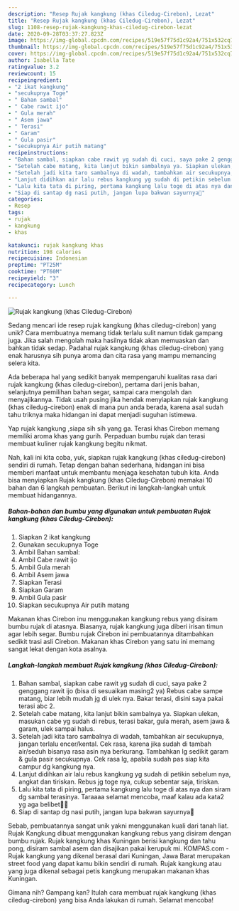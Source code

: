 ```yaml
---
description: "Resep Rujak kangkung (khas Ciledug-Cirebon), Lezat"
title: "Resep Rujak kangkung (khas Ciledug-Cirebon), Lezat"
slug: 1108-resep-rujak-kangkung-khas-ciledug-cirebon-lezat
date: 2020-09-28T03:37:27.823Z
image: https://img-global.cpcdn.com/recipes/519e57f75d1c92a4/751x532cq70/rujak-kangkung-khas-ciledug-cirebon-foto-resep-utama.jpg
thumbnail: https://img-global.cpcdn.com/recipes/519e57f75d1c92a4/751x532cq70/rujak-kangkung-khas-ciledug-cirebon-foto-resep-utama.jpg
cover: https://img-global.cpcdn.com/recipes/519e57f75d1c92a4/751x532cq70/rujak-kangkung-khas-ciledug-cirebon-foto-resep-utama.jpg
author: Isabella Tate
ratingvalue: 3.2
reviewcount: 15
recipeingredient:
- "2 ikat kangkung"
- "secukupnya Toge"
- " Bahan sambal"
- " Cabe rawit ijo"
- " Gula merah"
- " Asem jawa"
- " Terasi"
- " Garam"
- " Gula pasir"
- "secukupnya Air putih matang"
recipeinstructions:
- "Bahan sambal, siapkan cabe rawit yg sudah di cuci, saya pake 2 genggang rawit ijo (bisa di sesuaikan masing2 ya) Rebus cabe sampe matang, biar lebih mudah jg di ulek nya. Bakar terasi, disini saya pakai terasi abc 2."
- "Setelah cabe matang, kita lanjut bikin sambalnya ya. Siapkan ulekan, masukan cabe yg sudah di rebus, terasi bakar, gula merah, asem jawa &amp; garam, ulek sampai halus."
- "Setelah jadi kita taro sambalnya di wadah, tambahkan air secukupnya, jangan terlalu encer/kental. Cek rasa, karena jika sudah di tambah air/seduh bisanya rasa asin nya berkurang. Tambahkan lg sedikit garam &amp; gula pasir secukupnya. Cek rasa lg, apabila sudah pas siap kita campur dg kangkung nya."
- "Lanjut didihkan air lalu rebus kangkung yg sudah di petikin sebelum nya, angkat dan tiriskan. Rebus jg toge nya, cukup sebentar saja, tiriskan."
- "Lalu kita tata di piring, pertama kangkung lalu toge di atas nya dan siram dg sambal terasinya. Taraaaa selamat mencoba, maaf kalau ada kata2 yg aga belibet🤭🙏"
- "Siap di santap dg nasi putih, jangan lupa bakwan sayurnya🤗"
categories:
- Resep
tags:
- rujak
- kangkung
- khas

katakunci: rujak kangkung khas 
nutrition: 198 calories
recipecuisine: Indonesian
preptime: "PT25M"
cooktime: "PT60M"
recipeyield: "3"
recipecategory: Lunch

---
```



![Rujak kangkung (khas Ciledug-Cirebon)](https://img-global.cpcdn.com/recipes/519e57f75d1c92a4/751x532cq70/rujak-kangkung-khas-ciledug-cirebon-foto-resep-utama.jpg)

Sedang mencari ide resep rujak kangkung (khas ciledug-cirebon) yang unik? Cara membuatnya memang tidak terlalu sulit namun tidak gampang juga. Jika salah mengolah maka hasilnya tidak akan memuaskan dan bahkan tidak sedap. Padahal rujak kangkung (khas ciledug-cirebon) yang enak harusnya sih punya aroma dan cita rasa yang mampu memancing selera kita.

Ada beberapa hal yang sedikit banyak mempengaruhi kualitas rasa dari rujak kangkung (khas ciledug-cirebon), pertama dari jenis bahan, selanjutnya pemilihan bahan segar, sampai cara mengolah dan menyajikannya. Tidak usah pusing jika hendak menyiapkan rujak kangkung (khas ciledug-cirebon) enak di mana pun anda berada, karena asal sudah tahu triknya maka hidangan ini dapat menjadi suguhan istimewa.

Yap rujak kangkung ,siapa sih sih yang ga. Terasi khas Cirebon memang memiliki aroma khas yang gurih. Perpaduan bumbu rujak dan terasi membuat kuliner rujak kangkung begitu nikmat.


Nah, kali ini kita coba, yuk, siapkan rujak kangkung (khas ciledug-cirebon) sendiri di rumah. Tetap dengan bahan sederhana, hidangan ini bisa memberi manfaat untuk membantu menjaga kesehatan tubuh kita. Anda bisa menyiapkan Rujak kangkung (khas Ciledug-Cirebon) memakai 10 bahan dan 6 langkah pembuatan. Berikut ini langkah-langkah untuk membuat hidangannya.

<!--inarticleads1-->

##### Bahan-bahan dan bumbu yang digunakan untuk pembuatan Rujak kangkung (khas Ciledug-Cirebon):

1. Siapkan 2 ikat kangkung
1. Gunakan secukupnya Toge
1. Ambil  Bahan sambal:
1. Ambil  Cabe rawit ijo
1. Ambil  Gula merah
1. Ambil  Asem jawa
1. Siapkan  Terasi
1. Siapkan  Garam
1. Ambil  Gula pasir
1. Siapkan secukupnya Air putih matang


Makanan khas Cirebon inu menggunakan kangkung rebus yang disiram bumbu rujak di atasnya. Biasanya, rujak kangkung juga diberi irisan timun agar lebih segar. Bumbu rujak Cirebon ini pembuatannya ditambahkan sedikit trasi asli Cirebon. Makanan khas Cirebon yang satu ini memang sangat lekat dengan kota asalnya. 

<!--inarticleads2-->

##### Langkah-langkah membuat Rujak kangkung (khas Ciledug-Cirebon):

1. Bahan sambal, siapkan cabe rawit yg sudah di cuci, saya pake 2 genggang rawit ijo (bisa di sesuaikan masing2 ya) Rebus cabe sampe matang, biar lebih mudah jg di ulek nya. Bakar terasi, disini saya pakai terasi abc 2.
1. Setelah cabe matang, kita lanjut bikin sambalnya ya. Siapkan ulekan, masukan cabe yg sudah di rebus, terasi bakar, gula merah, asem jawa &amp; garam, ulek sampai halus.
1. Setelah jadi kita taro sambalnya di wadah, tambahkan air secukupnya, jangan terlalu encer/kental. Cek rasa, karena jika sudah di tambah air/seduh bisanya rasa asin nya berkurang. Tambahkan lg sedikit garam &amp; gula pasir secukupnya. Cek rasa lg, apabila sudah pas siap kita campur dg kangkung nya.
1. Lanjut didihkan air lalu rebus kangkung yg sudah di petikin sebelum nya, angkat dan tiriskan. Rebus jg toge nya, cukup sebentar saja, tiriskan.
1. Lalu kita tata di piring, pertama kangkung lalu toge di atas nya dan siram dg sambal terasinya. Taraaaa selamat mencoba, maaf kalau ada kata2 yg aga belibet🤭🙏
1. Siap di santap dg nasi putih, jangan lupa bakwan sayurnya🤗


Sebab, pembuatannya sangat unik yakni menggunakan kuali dari tanah liat. Rujak Kangkung dibuat menggunakan kangkung rebus yang disiram dengan bumbu rujak. Rujak kangkung khas Kuningan berisi kangkung dan tahu pong, disiram sambal asem dan disajikan pakai kerupuk mi. KOMPAS.com - Rujak kangkung yang dikenal berasal dari Kuningan, Jawa Barat merupakan street food yang dapat kamu bikin sendiri di rumah. Rujak kangkung atau yang juga dikenal sebagai petis kangkung merupakan makanan khas Kuningan. 

Gimana nih? Gampang kan? Itulah cara membuat rujak kangkung (khas ciledug-cirebon) yang bisa Anda lakukan di rumah. Selamat mencoba!
